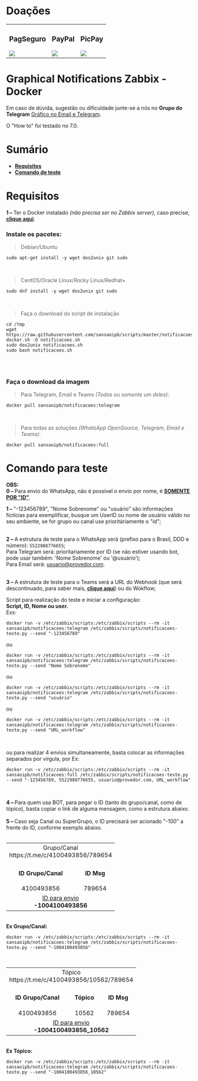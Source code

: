 # Doações
<table>
    <tr>
        <td> <!-- PagSeguro -->
            <h3>
                <div align="center">PagSeguro</div>
            </h3>
            <a href="https://pag.ae/bljJm47">
            <img src="https://stc.pagseguro.uol.com.br/public/img/botoes/doacoes/120x53-doar.gif"></a>
        </td>
        <td> <!-- PayPal -->
            <h3>
                <div align="center">PayPal</div>
            </h3>
            <a href="https://www.paypal.com/cgi-bin/webscr?cmd=_donations&business=7VVS675TLJHUL&lc=BR&item_name=Eracydes%20Lima%20Carvalho%20Junior&currency_code=BRL&bn=PP%2dDonationsBF%3abtn_donateCC_LG%2egif%3aNonHosted">
            <img src="https://www.paypalobjects.com/pt_BR/BR/i/btn/btn_donateCC_LG.gif"></a>
        </td>
        <td> <!-- PicPay -->
            <h3>
                <div align="center">PicPay</div>
	        </h3>
            <a href="https://picpay.me/sansaoipb">
            <img src="https://lh3.googleusercontent.com/PX1pBd24_ygdLwvKMFrnUhJqGzG-YmhbYPkE8FM74qdXc-na7EqIA808F-7WAjZnvjziEESYZz2n8Ofn6WGdTrRufae_A7WbEVA5xASAUDpWNyqcVKE0GKNJrEVMBLCee5evEdrgJn8PgaI0E7qr0QDf6lTuCHI9osuziJwJ8-OTiR1JMOWLPLrw-wOW7IZ3DQCkyQECZpb_123x1K1fKNRw6cIyEWSgYRVwzX3PeljmxyH-EBOF-1wrO67-4rLP0CfbpRxJaX3pMyNlFZMLD0R6k6HvL1ax328z0qLafMwHjLPFlVEcyMkl-CFwJN9vgP37plpZ76NNruCBkj6W-MKQkvLevjcjf-Zq718N7ow8ZSlvUOCCZFJ1ieZZrLOINaMsmYGqMYpGEMME910zzAKtd-dm0IJ0TQTx_pZ0BXniK0HCvVhNHhPiYNYJGBMv_wlakLQ8XIcBdi0iIaEOFvrGSHhXEbDx6OZ9EKsvXQNoKBRwXD0Nnqxf3o-HW0U-P3pAskj3GSBa9qfvQqK-P4pxG98hYJ4st7_FA655I9n5bP-E6lIgFqvdJC8odyVfXFpHtVWfaO9_WVXowqdiXKzX9qQ9PetQNhTnJG_WgoqocmIh1FJhAYd08fonFfbmS_Hhnvi5qqxQytCqYxqWfh1elL18X8c=w120-h53-no"></a>
        </td>
    </tr>
</table>


# Graphical Notifications Zabbix - Docker
Em caso de dúvida, sugestão ou dificuldade junte-se a nós no <b>Grupo do Telegram</b> <a href="https://t.me/+bTDzmSmMPHYzOTJh" class="wikilink2" title="Ingressar no Grupo" rel="nofollow">Gráfico no Email e Telegram</a>.

O "How to" foi testado no 7.0.

# Sumário
<ul>
	<li>
		<strong>
			<a href=#requisitos>Requisitos</a>
		</strong>
	</li>
    <li>
		<strong>
			<a href=#comando-para-teste>Comando de teste</a>
		</strong>
	</li>	
</ul>


# Requisitos
<b>1 – </b> Ter o Docker instalado <i>(não precisa ser no Zabbix server)</i>, caso precise, <a href="https://docs.docker.com/engine/install/" class="wikilink2" title="Docker install" rel="nofollow"><b>clique aqui</b></a>.
<h3>
Instale os pacotes:
</h3>
<blockquote> <p> Debian/Ubuntu</p> </blockquote>
<pre><code>sudo apt-get install -y wget dos2unix git sudo</code></pre>

<br>
<blockquote> <p>CentOS/Oracle Linux/Rocky Linux/Redhat+</p> </blockquote>
<pre><code>sudo dnf install -y wget dos2unix git sudo</code></pre>

<br>
<blockquote> <p>Faça o download do script de instalação</p> </blockquote>

<pre><code>cd /tmp
wget https://raw.githubusercontent.com/sansaoipb/scripts/master/notificacoes-docker.sh -O notificacoes.sh
sudo dos2unix notificacoes.sh
sudo bash notificacoes.sh

</code></pre>

<br>
<h3>
Faça o download da imagem
</h3>
<blockquote> <p>Para Telegram, Email e Teams <i>(Todos ou somente um deles)</i>:</p> </blockquote>

<pre><code>docker pull sansaoipb/notificacoes:telegram</code></pre>
<br>

<blockquote> <p>Para todas as soluções <i>(WhatsApp OpenSource, Telegram, Email e Teams)</i>:</p> </blockquote>

<pre><code>docker pull sansaoipb/notificacoes:full</code></pre>

# Comando para teste

<b>OBS:</b><br>
<b>0 – </b> Para envio do WhatsApp, não é possivel o envio por nome, é <b><u>SOMENTE POR "ID"</u></b>. 

<b>1 – </b>"-123456789", "Nome Sobrenome" ou "usuário" são informações fictícias para exemplificar, busque um UserID ou nome de usuário válido no seu ambiente, se for grupo ou canal use prioritáriamente o "id";<br><br>

<b>2 – </b> A estrutura de teste para o WhatsApp será (prefixo para o Brasil, DDD e número): <code>5522988776655</code>;<br>
Para Telegram será: prioritariamente por ID (se não estiver usando bot, pode usar também: 'Nome Sobrenome' ou '@usuário');<br>
Para Email será: usuario@provedor.com.<br><br>

<b>3 – </b> A estrutura de teste para o Teams será a URL do Webhook (que será descontinuado, para saber mais, <a href="https://devblogs.microsoft.com/microsoft365dev/retirement-of-office-365-connectors-within-microsoft-teams/" class="wikilink2" title="Microsoft informs" rel="nofollow"><b>clique aqui</b></a>) ou do Wokflow;<br>


Script para realização do teste e iniciar a configuração:<br>
<b>Script, ID, Nome ou user.</b><br>
Exs:<br>
<pre><code>docker run -v /etc/zabbix/scripts:/etc/zabbix/scripts --rm -it sansaoipb/notificacoes:telegram /etc/zabbix/scripts/notificacoes-teste.py --send "-123456789"</code></pre>
ou
<pre><code>docker run -v /etc/zabbix/scripts:/etc/zabbix/scripts --rm -it sansaoipb/notificacoes:telegram /etc/zabbix/scripts/notificacoes-teste.py --send "Nome Sobrenome"</code></pre>
ou
<pre><code>docker run -v /etc/zabbix/scripts:/etc/zabbix/scripts --rm -it sansaoipb/notificacoes:telegram /etc/zabbix/scripts/notificacoes-teste.py --send "usuário"</code></pre>
ou
<pre><code>docker run -v /etc/zabbix/scripts:/etc/zabbix/scripts --rm -it sansaoipb/notificacoes:telegram /etc/zabbix/scripts/notificacoes-teste.py --send "URL_workflow"</code></pre><br>

ou para realizar 4 envios simultaneamente, basta colocar as informações separados por vírgula, por Ex:
<pre><code>docker run -v /etc/zabbix/scripts:/etc/zabbix/scripts --rm -it sansaoipb/notificacoes:full /etc/zabbix/scripts/notificacoes-teste.py --send "-123456789, 5522988776655, usuario@provedor.com, URL_workflow"</code></pre><br>

<b>4 – </b> Para quem usa BOT, para pegar o ID (tanto do grupo/canal, como de tópico), basta copiar o link de alguma mensagem, como a estrutura abaixo.<br><br>
<b>5 – </b> Caso seja Canal ou SuperGrupo, o ID precisará ser acionado "-100" a frente do ID, conforme exemplo abaixo.<br><br>

<table>
    <td colspan="3"><div align="center"> Grupo/Canal <br>https://t.me/c/4100493856/789654</div>
        <tr>
            <td> <!-- Group/Channel -->
                <h4>
                    <div align="center">ID Grupo/Canal </div>
                </h4>
                    <div align="center">4100493856 </div>
            </td>
            <td> <!-- Message -->
                <h4>
                    <div align="center">ID Msg</div>
                </h4>
                    <div align="center">789654</div>
            </td>
        </tr>
        <td colspan="3"><div align="center"> <u>ID para envio</u><br><b>-1004100493856</b></div>
        </td>
    </td>
</table>
<br>
<b>Ex Grupo/Canal:</b><br>
<pre><code>docker run -v /etc/zabbix/scripts:/etc/zabbix/scripts --rm -it sansaoipb/notificacoes:telegram /etc/zabbix/scripts/notificacoes-teste.py --send "-1004100493856"</code></pre><br>


<table>
    <td colspan="3"><div align="center">Tópico <br>https://t.me/c/4100493856/10562/789654</div>
        <tr>
            <td> <!-- Group/Channel -->
                <h4>
                    <div align="center">ID Grupo/Canal </div>
                </h4>
                    <div align="center">4100493856 </div>
            </td>
            <td> <!-- Topic -->
                <h4>
                    <div align="center">Tópico</div>
                </h4>
                <div align="center">10562</div>
            </td>
            <td> <!-- Message -->
                <h4>
                    <div align="center">ID Msg</div>
                </h4>
                    <div align="center">789654</div>
            </td>
        </tr>
        <td colspan="3"><div align="center"> <u>ID para envio</u><br><b>-1004100493856_10562</b></div>
        </td>
    </td>
</table>
<br>
<b>Ex Tópico:</b><br>
<pre><code>docker run -v /etc/zabbix/scripts:/etc/zabbix/scripts --rm -it sansaoipb/notificacoes:telegram /etc/zabbix/scripts/notificacoes-teste.py --send "-1004100493856_10562"</code></pre>
